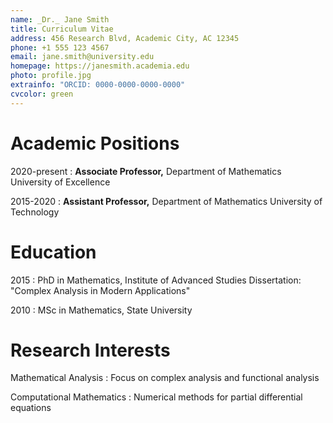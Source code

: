 ```yaml
---
name: _Dr._ Jane Smith
title: Curriculum Vitae
address: 456 Research Blvd, Academic City, AC 12345
phone: +1 555 123 4567
email: jane.smith@university.edu
homepage: https://janesmith.academia.edu
photo: profile.jpg
extrainfo: "ORCID: 0000-0000-0000-0000"
cvcolor: green
---
```


# Academic Positions

2020-present
:   **Associate Professor,** Department of Mathematics
    University of Excellence

2015-2020
:   **Assistant Professor,** Department of Mathematics
    University of Technology

# Education

2015
:   PhD in Mathematics, Institute of Advanced Studies
    Dissertation: "Complex Analysis in Modern Applications"

2010
:   MSc in Mathematics, State University

# Research Interests

Mathematical Analysis
:   Focus on complex analysis and functional analysis

Computational Mathematics
:   Numerical methods for partial differential equations
